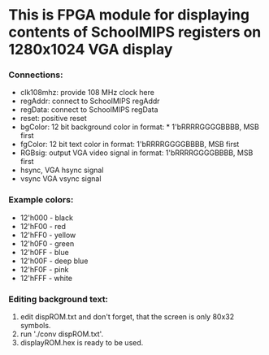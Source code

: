 # This is FPGA module for displaying contents of SchoolMIPS registers on 1280x1024 VGA display #


### Connections: ###

* clk108mhz:  provide 108 MHz clock here  
* regAddr:    connect to SchoolMIPS regAddr  
* regData:    connect to SchoolMIPS regData  
* reset:      positive reset  
* bgColor:    12 bit background color in format: * 1'bRRRRGGGGBBBB, MSB first  
* fgColor:    12 bit text       color in format: 1'bRRRRGGGGBBBB, MSB first  
* RGBsig:     output VGA video signal in format: 1'bRRRRGGGGBBBB, MSB first  
* hsync,      VGA hsync signal  
* vsync       VGA vsync signal  


### Example colors: ###

* 12'h000 - black  
* 12'hF00 - red  
* 12'hFF0 - yellow  
* 12'h0F0 - green  
* 12'h0FF - blue  
* 12'h00F - deep blue  
* 12'hF0F - pink  
* 12'hFFF - white  

### Editing background text: ###

1. edit dispROM.txt and don't forget, that the screen is only 80x32 symbols.  
2. run './conv dispROM.txt'.  
3. displayROM.hex is ready to be used.  
